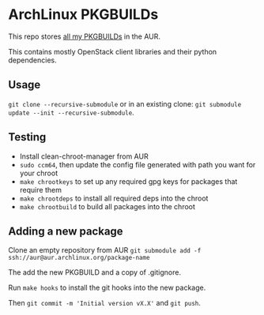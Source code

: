 ArchLinux PKGBUILDs
===================

This repo stores [all my PKGBUILDs](https://aur.archlinux.org/packages/?SeB=m&K=andybz) in the AUR.

This contains mostly OpenStack client libraries and their python dependencies.

Usage
-----
`git clone --recursive-submodule`
or in an existing clone:
`git submodule update --init --recursive-submodule`.

Testing
-------
 * Install clean-chroot-manager from AUR
 * `sudo ccm64`, then update the config file generated with path you want for your chroot
 * `make chrootkeys` to set up any required gpg keys for packages that require them
 * `make chrootdeps` to install all required deps into the chroot
 * `make chrootbuild` to build all packages into the chroot

Adding a new package
--------------------
Clone an empty repository from AUR
`git submodule add -f ssh://aur@aur.archlinux.org/package-name`

The add the new PKGBUILD and a copy of .gitignore.

Run `make hooks` to install the git hooks into the new package.

Then `git commit -m 'Initial version vX.X'` and `git push`.
